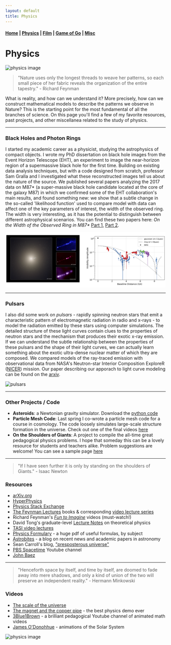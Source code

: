```yaml
---
layout: default
title: Physics
---
```


#### [Home](index.md) | [Physics](physics.md) | [Film](film.md) | [Game of Go](go.md) | [Misc](misc.md)

# Physics

![physics image](/images/physics_diagram.png)


> "Nature uses only the longest threads to weave her patterns, so each small piece of her fabric reveals the organization of the entire tapestry."     - Richard Feynman

What is reality, and how can we understand it? More precisely, how can we construct mathematical models to describe the patterns we observe in Nature? This is the starting point for the most fundamental of all the branches of science. On this page you'll find a few of my favorite resources, past projects, and other miscellanea related to the study of physics.

---

### Black Holes and Photon Rings

I started my academic career as a physicist, studying the astrophysics of compact objects. I wrote my PhD dissertation on black hole images from the Event Horizon Telescope (EHT), an experiment to image the near-horizon region of a supermassive black hole for the first time. Building on existing data analysis techniques, but with a code designed from scratch, professor Sam Gralla and I investigated what these reconstructed images tell us about the nature of the source. We published several papers analyzing the 2017 data on M87* (a super-massive black hole candidate located at the core of the galaxy M87) in which we confirmed some of the EHT collaboration's main results, and found something new: we show that a subtle change in the so-called 'likelihood function' used to compare model with data can affect one of the key parameters of interest, the width of the observed ring. The width is very interesting, as it has the potential to distinguish between different astrophysical scenarios. You can find these two papers here: _On the Width of the Observed Ring in M87*_ [Part 1](https://arxiv.org/abs/2107.06948), [Part 2](https://arxiv.org/abs/2208.09989).

![eht](/images/eht.png)

---

### Pulsars

I also did some work on *pulsars* - rapidly spinning neutron stars that emit a characteristic pattern of electromagnetic radiation in radio and x-rays - to model the radiation emitted by these stars using computer simulations. The detailed structure of these light curves contain clues to the properties of neutron stars and the mechanism that produces their exotic x-ray emission. If we can understand the subtle relationship between the properties of these pulsars and the shape of their light curves, we can actually learn something about the exotic ultra-dense nuclear matter of which they are composed. We compared models of the ray-traced emission with observational data from NASA's Neutron-star Interior Composition ExploreR ([NICER](https://www.nasa.gov/nicer)) mission. Our paper describing our apporach to light curve modeling can be found on the [arxiv](https://arxiv.org/abs/1904.11534). 

![pulsars](/images/Fig1_dipole.png)

---

### Other Projects / Code

* **Asteroids**: a Newtonian gravity simulator. Download the [python code](https://github.com/WSLockhart/Asteroids)
* **Particle Mesh Code**: Last spring I co-wrote a particle mesh code for a course in cosmology. The code loosely simulates large-scale structure formation in the universe. Check out one of the final videos [here](https://www.youtube.com/watch?v=aPW5df8Cvrc)
* **On the Shoulders of Giants**: A project to compile the all-time great pedagogical physics problems. I hope that someday this can be a lovely resource for students and teachers alike. Problem suggestions are welcome! You can see a sample page [here](/docs/TimelessProblems_sample.pdf)

---

> "If I have seen further it is only by standing on the shoulders of Giants."     - Isaac Newton

### Resources

* [arXiv.org](https://arxiv.org/)
* [HyperPhysics](http://hyperphysics.phy-astr.gsu.edu/hbase/index.html)
* [Physics Stack Exchange](https://physics.stackexchange.com/)
* [The Feynman Lectures](http://www.feynmanlectures.caltech.edu/info/) books & corresponding [video lecture series](http://www.cornell.edu/video/playlist/richard-feynman-messenger-lectures)
* Richard Feynman's [*Fun to Imagine*](https://www.youtube.com/playlist?list=PLF68C9368E6723478) videos (must-watch!)
* David Tong's graduate-level [Lecture Notes](http://www.damtp.cam.ac.uk/user/tong/teaching.html) on theoretical physics
* [TASI video lectures](https://physicslearning.colorado.edu/tasi/)
* [Physics Formulary](https://physics.illinois.edu/academics/graduates/physics-formulary.pdf) - a huge pdf of useful formulas, by subject
* [Astrobites](https://astrobites.org/) - a blog on recent news and academic papers in astronomy 
* Sean Carroll's blog, ["presposterous universe"](https://www.preposterousuniverse.com)
* [PBS Spacetime](https://www.youtube.com/channel/UC7_gcs09iThXybpVgjHZ_7g) Youtube channel
* [John Baez](http://math.ucr.edu/home/baez/)

---

> "Henceforth space by itself, and time by itself, are doomed to fade away into mere shadows, 
and only a kind of union of the two will preserve an independent reality."  - Hermann Minkowski

### Videos

* [The scale of the universe](https://www.youtube.com/watch?v=GoW8Tf7hTGA)
* [The magnet and the copper pipe](https://www.youtube.com/watch?v=5BeFoz3Ypo4) - the best physics demo ever
* [3Blue1Brown](https://www.youtube.com/channel/UCYO_jab_esuFRV4b17AJtAw) - a brilliant pedagogical Youtube channel of animated math videos
* [James O'Donohhue](https://www.youtube.com/channel/UCSaCQr2ppyNUY_kjnWY1yVQ) - animations of the Solar System


![physics image](/images/physics_diagram3.png)

